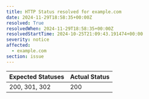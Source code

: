 ```yaml
---
title: HTTP Status resolved for example.com
date: 2024-11-29T18:58:35+00:00Z
resolved: True
resolvedWhen: 2024-11-29T18:58:35+00:00Z
resolvedStartTime: 2024-10-25T21:09:43.191474+00:00
severity: notice
affected:
  - example.com
section: issue
---
```


| Expected Statuses | Actual Status  |
|-------------------|----------------|
| 200, 301, 302 | 200 |
